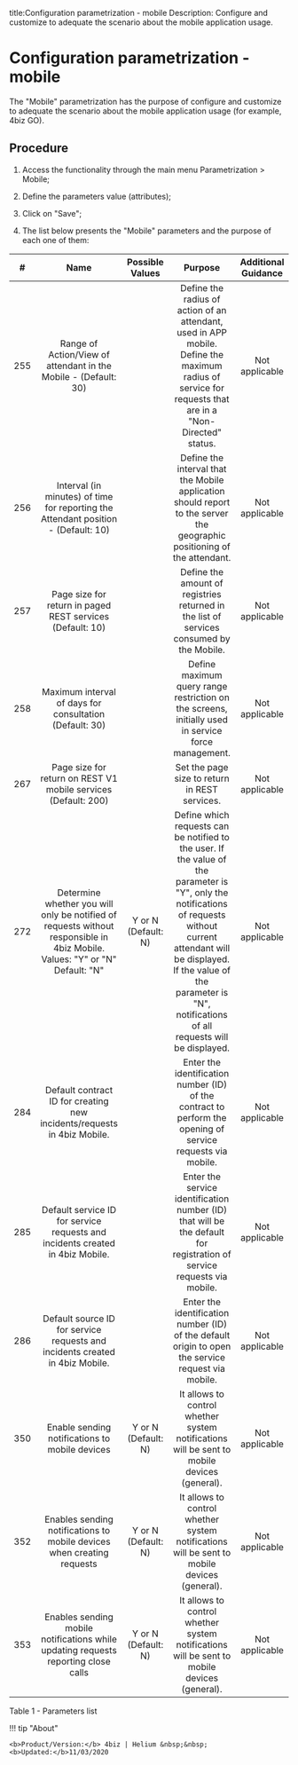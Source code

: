 title:Configuration parametrization - mobile
Description: Configure and customize to adequate the scenario about the mobile application usage.
# Configuration parametrization - mobile

The "Mobile" parametrization has the purpose of configure and customize to adequate the scenario about the mobile application usage (for example, 4biz GO).

Procedure
-------------

1.  Access the functionality through the main menu Parametrization \> Mobile;

2.  Define the parameters value (attributes);

3.  Click on "Save";

4.  The list below presents the "Mobile" parameters and the purpose of each one
    of them:

|  #  |                                                               Name                                                              |   Possible Values   |                                                                                                                             Purpose                                                                                                                             | Additional Guidance |
|:---:|:-------------------------------------------------------------------------------------------------------------------------------:|:-------------------:|:---------------------------------------------------------------------------------------------------------------------------------------------------------------------------------------------------------------------------------------------------------------:|:-------------------:|
| 255 |                                 Range of Action/View of attendant in the Mobile - (Default: 30)                                 |                     |                                                     Define the radius of action of an attendant, used in APP mobile. Define the maximum radius of service for requests that are in a "Non-Directed" status.                                                     |    Not applicable   |
| 256 |                        Interval (in minutes) of time for reporting the Attendant position - (Default: 10)                       |                     |                                                                     Define the interval that the Mobile application should report to the server the geographic positioning of the attendant.                                                                    |    Not applicable   |
| 257 |                                    Page size for return in paged REST services (Default: 10)                                    |                     |                                                                                     Define the amount of registries returned in the list of services consumed by the Mobile.                                                                                    |    Not applicable   |
| 258 |                                     Maximum interval of days for consultation (Default: 30)                                     |                     |                                                                                Define maximum query range restriction on the screens, initially used in service force management.                                                                               |    Not applicable   |
| 267 |                                  Page size for return on REST V1 mobile services (Default: 200)                                 |                     |                                                                                                          Set the page size to return in REST services.                                                                                                          |    Not applicable   |
| 272 | Determine whether you will only be notified of requests without responsible in 4biz Mobile. Values: "Y" or "N" Default: "N" | Y or N (Default: N) | Define which requests can be notified to the user. If the value of the parameter is "Y", only the notifications of requests without current attendant will be displayed. If the value of the parameter is "N", notifications of all requests will be displayed. |    Not applicable   |
| 284 |                           Default contract ID for creating new incidents/requests in 4biz Mobile.                           |                     |                                                                           Enter the identification number (ID) of the contract to perform the opening of service requests via mobile.                                                                           |    Not applicable   |
| 285 |                        Default service ID for service requests and incidents created in 4biz Mobile.                        |                     |                                                                      Enter the service identification number (ID) that will be the default for registration of service requests via mobile.                                                                     |    Not applicable   |
| 286 |                         Default source ID for service requests and incidents created in 4biz Mobile.                        |                     |                                                                                Enter the identification number (ID) of the default origin to open the service request via mobile.                                                                               |    Not applicable   |
| 350 |                                          Enable sending notifications to mobile devices                                         | Y or N (Default: N) |                                                                                   It allows to control whether system notifications will be sent to mobile devices (general).                                                                                   |    Not applicable   |
| 352 |                              Enables sending notifications to mobile devices when creating requests                             | Y or N (Default: N) |                                                                                   It allows to control whether system notifications will be sent to mobile devices (general).                                                                                   |    Not applicable   |
| 353 |                        Enables sending mobile notifications while updating requests reporting close calls                       | Y or N (Default: N) |                                                                                   It allows to control whether system notifications will be sent to mobile devices (general).                                                                                   |    Not applicable   |

Table 1 - Parameters list

!!! tip "About"

    <b>Product/Version:</b> 4biz | Helium &nbsp;&nbsp;
    <b>Updated:</b>11/03/2020
